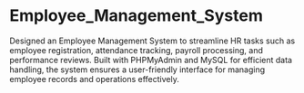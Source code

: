 # Employee_Management_System
Designed an Employee Management System to streamline HR tasks such as employee registration, attendance tracking, payroll processing, and performance reviews. Built with PHPMyAdmin and MySQL for efficient data handling, the system ensures a user-friendly interface for managing employee records and operations effectively.
